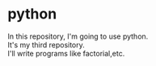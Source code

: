 # python
In this repository, I'm going to use python.
<br>
It's my third repository.
<br>
I'll write programs like factorial,etc.
